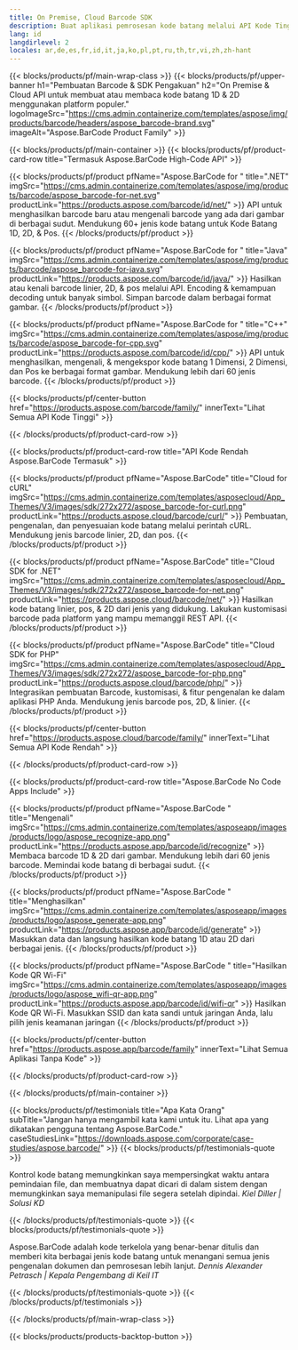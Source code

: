 ```yaml
---
title: On Premise, Cloud Barcode SDK
description: Buat aplikasi pemrosesan kode batang melalui API Kode Tinggi atau SDK berbasis Cloud. Gunakan aplikasi lintas platform untuk pembuatan atau pengenalan Barcode.
lang: id
langdirlevel: 2
locales: ar,de,es,fr,id,it,ja,ko,pl,pt,ru,th,tr,vi,zh,zh-hant
---
```


{{< blocks/products/pf/main-wrap-class >}}
{{< blocks/products/pf/upper-banner h1="Pembuatan Barcode & SDK Pengakuan" h2="On Premise & Cloud API untuk membuat atau membaca kode batang 1D & 2D menggunakan platform populer." logoImageSrc="https://cms.admin.containerize.com/templates/aspose/img/products/barcode/headers/aspose_barcode-brand.svg" imageAlt="Aspose.BarCode Product Family" >}}

{{< blocks/products/pf/main-container >}}
{{< blocks/products/pf/product-card-row title="Termasuk Aspose.BarCode High-Code API" >}}

{{< blocks/products/pf/product pfName="Aspose.BarCode for " title=".NET" imgSrc="https://cms.admin.containerize.com/templates/aspose/img/products/barcode/aspose_barcode-for-net.svg" productLink="https://products.aspose.com/barcode/id/net/" >}}
API untuk menghasilkan barcode baru atau mengenali barcode yang ada dari gambar di berbagai sudut. Mendukung 60+ jenis kode batang untuk Kode Batang 1D, 2D, & Pos.
{{< /blocks/products/pf/product >}}

{{< blocks/products/pf/product pfName="Aspose.BarCode for " title="Java" imgSrc="https://cms.admin.containerize.com/templates/aspose/img/products/barcode/aspose_barcode-for-java.svg" productLink="https://products.aspose.com/barcode/id/java/" >}}
Hasilkan atau kenali barcode linier, 2D, & pos melalui API. Encoding & kemampuan decoding untuk banyak simbol. Simpan barcode dalam berbagai format gambar.
{{< /blocks/products/pf/product >}}

{{< blocks/products/pf/product pfName="Aspose.BarCode for " title="C++" imgSrc="https://cms.admin.containerize.com/templates/aspose/img/products/barcode/aspose_barcode-for-cpp.svg" productLink="https://products.aspose.com/barcode/id/cpp/" >}}
API untuk menghasilkan, mengenali, & mengekspor kode batang 1 Dimensi, 2 Dimensi, dan Pos ke berbagai format gambar. Mendukung lebih dari 60 jenis barcode.
{{< /blocks/products/pf/product >}}

{{< blocks/products/pf/center-button href="https://products.aspose.com/barcode/family/" innerText="Lihat Semua API Kode Tinggi" >}}

{{< /blocks/products/pf/product-card-row >}}

{{< blocks/products/pf/product-card-row title="API Kode Rendah Aspose.BarCode Termasuk" >}}

{{< blocks/products/pf/product pfName="Aspose.BarCode" title="Cloud for cURL" imgSrc="https://cms.admin.containerize.com/templates/asposecloud/App_Themes/V3/images/sdk/272x272/aspose_barcode-for-curl.png" productLink="https://products.aspose.cloud/barcode/curl/" >}}
Pembuatan, pengenalan, dan penyesuaian kode batang melalui perintah cURL. Mendukung jenis barcode linier, 2D, dan pos.
{{< /blocks/products/pf/product >}}

{{< blocks/products/pf/product pfName="Aspose.BarCode" title="Cloud SDK for .NET" imgSrc="https://cms.admin.containerize.com/templates/asposecloud/App_Themes/V3/images/sdk/272x272/aspose_barcode-for-net.png" productLink="https://products.aspose.cloud/barcode/net/" >}}
Hasilkan kode batang linier, pos, & 2D dari jenis yang didukung. Lakukan kustomisasi barcode pada platform yang mampu memanggil REST API.
{{< /blocks/products/pf/product >}}

{{< blocks/products/pf/product pfName="Aspose.BarCode" title="Cloud SDK for PHP" imgSrc="https://cms.admin.containerize.com/templates/asposecloud/App_Themes/V3/images/sdk/272x272/aspose_barcode-for-php.png" productLink="https://products.aspose.cloud/barcode/php/" >}}
Integrasikan pembuatan Barcode, kustomisasi, & fitur pengenalan ke dalam aplikasi PHP Anda. Mendukung jenis barcode pos, 2D, & linier.
{{< /blocks/products/pf/product >}}

{{< blocks/products/pf/center-button href="https://products.aspose.cloud/barcode/family/" innerText="Lihat Semua API Kode Rendah" >}}

{{< /blocks/products/pf/product-card-row >}}

{{< blocks/products/pf/product-card-row title="Aspose.BarCode No Code Apps Include" >}}

{{< blocks/products/pf/product pfName="Aspose.BarCode " title="Mengenali" imgSrc="https://cms.admin.containerize.com/templates/asposeapp/images/products/logo/aspose_recognize-app.png" productLink="https://products.aspose.app/barcode/id/recognize" >}}
Membaca barcode 1D & 2D dari gambar. Mendukung lebih dari 60 jenis barcode. Memindai kode batang di berbagai sudut.
{{< /blocks/products/pf/product >}}

{{< blocks/products/pf/product pfName="Aspose.BarCode " title="Menghasilkan" imgSrc="https://cms.admin.containerize.com/templates/asposeapp/images/products/logo/aspose_generate-app.png" productLink="https://products.aspose.app/barcode/id/generate" >}}
Masukkan data dan langsung hasilkan kode batang 1D atau 2D dari berbagai jenis.
{{< /blocks/products/pf/product >}}

{{< blocks/products/pf/product pfName="Aspose.BarCode " title="Hasilkan Kode QR Wi-Fi" imgSrc="https://cms.admin.containerize.com/templates/asposeapp/images/products/logo/aspose_wifi-qr-app.png" productLink="https://products.aspose.app/barcode/id/wifi-qr" >}}
Hasilkan Kode QR Wi-Fi. Masukkan SSID dan kata sandi untuk jaringan Anda, lalu pilih jenis keamanan jaringan
{{< /blocks/products/pf/product >}}

{{< blocks/products/pf/center-button href="https://products.aspose.app/barcode/family" innerText="Lihat Semua Aplikasi Tanpa Kode" >}}

{{< /blocks/products/pf/product-card-row >}}

{{< /blocks/products/pf/main-container >}}

<!--peoplesSayingSection-->
{{< blocks/products/pf/testimonials title="Apa Kata Orang" subTitle="Jangan hanya mengambil kata kami untuk itu. Lihat apa yang dikatakan pengguna tentang Aspose.BarCode." caseStudiesLink="https://downloads.aspose.com/corporate/case-studies/aspose.barcode/" >}}
{{< blocks/products/pf/testimonials-quote >}}
<p class="first">
 Kontrol kode batang memungkinkan saya mempersingkat waktu antara pemindaian file, dan membuatnya dapat dicari di dalam sistem dengan memungkinkan saya memanipulasi file segera setelah dipindai. <em>Kiel Diller | Solusi KD</em>
</p>
{{< /blocks/products/pf/testimonials-quote >}}
{{< blocks/products/pf/testimonials-quote >}}
<p class="second">
 Aspose.BarCode adalah kode terkelola yang benar-benar ditulis dan memberi kita berbagai jenis kode batang untuk menangani semua jenis pengenalan dokumen dan pemrosesan lebih lanjut. <em>Dennis Alexander Petrasch | Kepala Pengembang di Keil IT</em>
</p>
{{< /blocks/products/pf/testimonials-quote >}}
{{< /blocks/products/pf/testimonials >}}
<!--peoplesSayingSection End-->

{{< /blocks/products/pf/main-wrap-class >}}

{{< blocks/products/products-backtop-button >}}